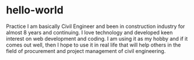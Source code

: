 # hello-world
Practice
I am basically Civil Engineer and been in construction industry for almost 8 years and continuing. I love technology and developed keen interest on web development and coding. I am using it as my hobby and if it comes out well, then I hope to use it in real life that will help others in the field of procurement and project management of civil engineering. 
